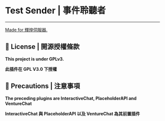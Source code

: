 # Test Sender | 事件聆聽者

---

[Made for 輝煌伺服器.](https://discord.gg/5MHGpAFGEN "The Copyright of the entire source codes is owned by NCT-skyouo according to Article 10 the Copyright Law of the Republic of China.")

## 📃 License | 開源授權條款
**This project is under GPLv3.**

**此插件在 GPL V3.0 下授權**

## 🔴 Precautions | 注意事項
**The preceding plugins are InteractiveChat, PlaceholderAPI and VentureChat**

**InteractiveChat 與 PlaceholderAPI 以及 VentureChat 為其前置插件**


